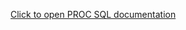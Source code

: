 [Click to open PROC SQL documentation](https://documentation.sas.com/?docsetId=sqlproc&docsetVersion=1.0&docsetTarget=n1oihmdy7om5rmn1aorxui3kxizl.htm)